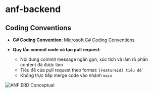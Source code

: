# anf-backend

## Coding Conventions

- **C# Coding Convention**: [Microsoft C# Coding Conventions](https://learn.microsoft.com/en-us/dotnet/csharp/fundamentals/coding-style/coding-conventions)

- **Quy tắc commit code và tạo pull request**:
  - Nội dung commit message ngắn gọn, xúc tích và làm rõ phần content đã được làm
  - Tiêu đề của pull request theo format: `[FeatureId] tiêu đề`
  - Không trực tiếp merge code vào nhánh `main`

![ANF ERD Conceptual](https://drive.usercontent.google.com/download?id=17FgpoSqM9c53wndh3CAg-U-Whs_fsavR&authuser=0)
